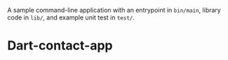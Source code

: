 A sample command-line application with an entrypoint in `bin/main`, library code
in `lib/`, and example unit test in `test/`.
# Dart-contact-app
